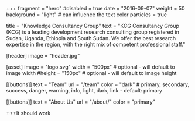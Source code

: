 +++
fragment = "hero"
#disabled = true
date = "2016-09-07"
weight = 50
background = "light" # can influence the text color
particles = true

title = "Knowledge Consultancy Group"
text = "KCG Consultancy Group (KCG) is a leading development research consulting group registered in Sudan, Uganda, Ethiopia and South Sudan. We offer the best research expertise in the region, with the right mix of competent professional staff."

[header]
image = "header.jpg"

[asset]
image = "logo.svg"
width = "500px" # optional - will default to image width
#height = "150px" # optional - will default to image height

[[buttons]]
text = "Team"
url = "/team"
color = "dark" # primary, secondary, success, danger, warning, info, light, dark, link - default: primary

[[buttons]]
text = "About Us"
url = "/about/"
color = "primary"

+++It should work

